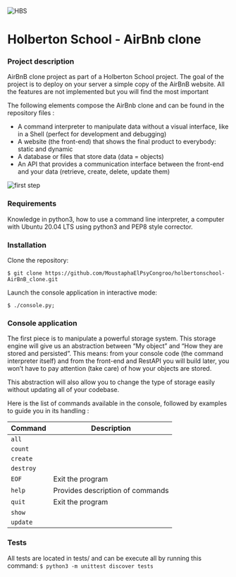 ![HBS](https://user-images.githubusercontent.com/98336206/177213884-58390904-70c0-42b2-9e90-fdc51163761f.png)

# Holberton School - AirBnb clone

### Project description

AirBnB clone project as part of a Holberton School project.
The goal of the project is to deploy on your server a simple copy of the AirBnB website.
All the features are not implemented but you will find the most important

The following elements compose the AirBnb clone and can be found in the repository files :

- A command interpreter to manipulate data without a visual interface, like in a Shell (perfect for development and debugging)
- A website (the front-end) that shows the final product to everybody: static and dynamic
- A database or files that store data (data = objects)
- An API that provides a communication interface between the front-end and your data (retrieve, create, delete, update them)



![first step](https://postimg.cc/56qYKq0J)

### Requirements 

Knowledge in python3, how to use a command line interpreter, a computer with Ubuntu 20.04 LTS using python3 and PEP8 style corrector.

### Installation
Clone the repository:
```
$ git clone https://github.com/MoustaphaElPsyCongroo/holbertonschool-AirBnB_clone.git
```
Launch the console application in interactive mode:
```
$ ./console.py;
```

### Console application

The first piece is to manipulate a powerful storage system. This storage engine will give us an abstraction between “My object” and “How they are stored and persisted”. This means: from your console code (the command interpreter itself) and from the front-end and RestAPI you will build later, you won’t have to pay attention (take care) of how your objects are stored.

This abstraction will also allow you to change the type of storage easily without updating all of your codebase.

Here is the list of commands available in the console, followed by examples to guide you in its handling :

| Command | Description |
| --- | --- |
| `all` | 
| `count` | 
| `create` | 
| `destroy` | 
| `EOF` | Exit the program
| `help` | Provides description of commands
| `quit` | Exit the program
| `show` | 
| `update` | 


### Tests
All tests are located in tests/ and can be execute all by running this command:
`$ python3 -m unittest discover tests`






